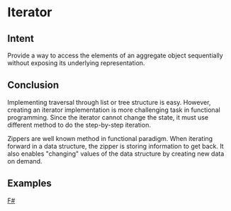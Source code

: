# Iterator


## Intent

Provide a way to access the elements of an aggregate object sequentially without exposing its underlying representation.


## Conclusion

Implementing traversal through list or tree structure is easy. However, creating an iterator implementation is more challenging task in functional programming. Since the iterator cannot change the state, it must use different method to do the step-by-step iteration.

Zippers are well known method in functional paradigm. When iterating forward in a data structure, the zipper is storing information to get back. It also enables "changing" values of
the data structure by creating new data on demand.


## Examples

[F#](iterator.fsx)
